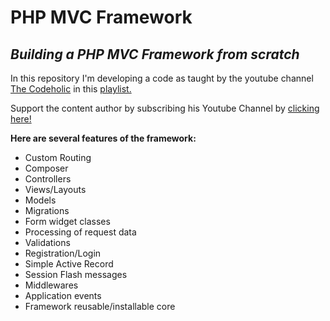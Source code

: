 # PHP MVC Framework
## _Building a PHP MVC Framework from scratch_

In this repository I'm developing a code as taught by the youtube channel [The Codeholic](https://www.youtube.com/channel/UC_UMEcP_kF0z4E6KbxCpV1w) in this [playlist.](https://www.youtube.com/playlist?list=PLLQuc_7jk__Uk_QnJMPndbdKECcTEwTA1)

Support the content author by subscribing his Youtube Channel by [clicking here!](https://www.youtube.com/redirect?event=video_description&redir_token=QUFFLUhqbk5KVzlrblktMGJKWHFWbVdraDFhYVY1aHlRd3xBQ3Jtc0trbnRJMEVXeXNLbU4xSktCYmxCVEdRa29Ba0lEcGo2UGstSDBsSldmUEw3RzNTNFlSNGZINHc1aUxaVEk4OElzbThGalBVblM2WjZvVzQ2WDVYY3ZNNlBxNy0teHJHa3ppdTFZQnRUTXB4OElVbE9NZw&q=https%3A%2F%2Fbit.ly%2F2xTQOI0)

**Here are several features of the framework:**
 - Custom Routing
 - Composer
 - Controllers
 - Views/Layouts
 - Models
 - Migrations
 - Form widget classes
 - Processing of request data
 - Validations
 - Registration/Login
 - Simple Active Record
 - Session Flash messages
 - Middlewares
 - Application events
 - Framework reusable/installable core